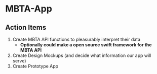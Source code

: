 # MBTA-App

## Action Items
1. Create MBTA API functions to pleasurably interpret their data
	- **Optionally could make a open source swift framework for the MBTA API**
2. Create Design Mockups (and decide what information our app will serve)
3. Create Prototype App

